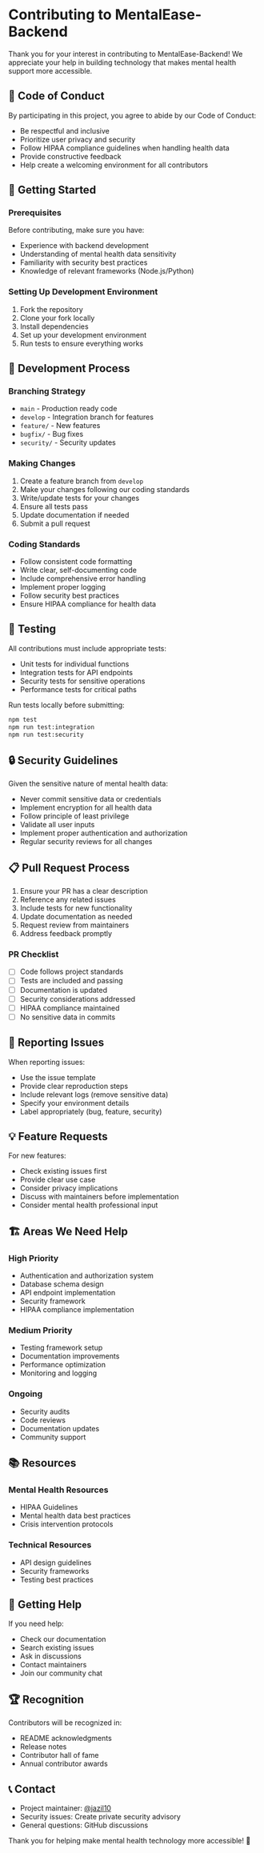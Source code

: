 # Contributing to MentalEase-Backend

Thank you for your interest in contributing to MentalEase-Backend! We appreciate your help in building technology that makes mental health support more accessible.

## 🤝 Code of Conduct

By participating in this project, you agree to abide by our Code of Conduct:

- Be respectful and inclusive
- Prioritize user privacy and security
- Follow HIPAA compliance guidelines when handling health data
- Provide constructive feedback
- Help create a welcoming environment for all contributors

## 🚀 Getting Started

### Prerequisites

Before contributing, make sure you have:
- Experience with backend development
- Understanding of mental health data sensitivity
- Familiarity with security best practices
- Knowledge of relevant frameworks (Node.js/Python)

### Setting Up Development Environment

1. Fork the repository
2. Clone your fork locally
3. Install dependencies
4. Set up your development environment
5. Run tests to ensure everything works

## 🔧 Development Process

### Branching Strategy

- `main` - Production ready code
- `develop` - Integration branch for features
- `feature/` - New features
- `bugfix/` - Bug fixes
- `security/` - Security updates

### Making Changes

1. Create a feature branch from `develop`
2. Make your changes following our coding standards
3. Write/update tests for your changes
4. Ensure all tests pass
5. Update documentation if needed
6. Submit a pull request

### Coding Standards

- Follow consistent code formatting
- Write clear, self-documenting code
- Include comprehensive error handling
- Implement proper logging
- Follow security best practices
- Ensure HIPAA compliance for health data

## 🧪 Testing

All contributions must include appropriate tests:

- Unit tests for individual functions
- Integration tests for API endpoints
- Security tests for sensitive operations
- Performance tests for critical paths

Run tests locally before submitting:
```bash
npm test
npm run test:integration
npm run test:security
```

## 🔒 Security Guidelines

Given the sensitive nature of mental health data:

- Never commit sensitive data or credentials
- Implement encryption for all health data
- Follow principle of least privilege
- Validate all user inputs
- Implement proper authentication and authorization
- Regular security reviews for all changes

## 📋 Pull Request Process

1. Ensure your PR has a clear description
2. Reference any related issues
3. Include tests for new functionality
4. Update documentation as needed
5. Request review from maintainers
6. Address feedback promptly

### PR Checklist

- [ ] Code follows project standards
- [ ] Tests are included and passing
- [ ] Documentation is updated
- [ ] Security considerations addressed
- [ ] HIPAA compliance maintained
- [ ] No sensitive data in commits

## 🐛 Reporting Issues

When reporting issues:

- Use the issue template
- Provide clear reproduction steps
- Include relevant logs (remove sensitive data)
- Specify your environment details
- Label appropriately (bug, feature, security)

## 💡 Feature Requests

For new features:

- Check existing issues first
- Provide clear use case
- Consider privacy implications
- Discuss with maintainers before implementation
- Consider mental health professional input

## 🏗 Areas We Need Help

### High Priority
- Authentication and authorization system
- Database schema design
- API endpoint implementation
- Security framework
- HIPAA compliance implementation

### Medium Priority
- Testing framework setup
- Documentation improvements
- Performance optimization
- Monitoring and logging

### Ongoing
- Security audits
- Code reviews
- Documentation updates
- Community support

## 📚 Resources

### Mental Health Resources
- HIPAA Guidelines
- Mental health data best practices
- Crisis intervention protocols

### Technical Resources
- API design guidelines
- Security frameworks
- Testing best practices

## 🙋 Getting Help

If you need help:

- Check our documentation
- Search existing issues
- Ask in discussions
- Contact maintainers
- Join our community chat

## 🏆 Recognition

Contributors will be recognized in:
- README acknowledgments
- Release notes
- Contributor hall of fame
- Annual contributor awards

## 📞 Contact

- Project maintainer: [@jazil10](https://github.com/jazil10)
- Security issues: Create private security advisory
- General questions: GitHub discussions

Thank you for helping make mental health technology more accessible! 🌱